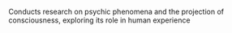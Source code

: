 Conducts research on psychic phenomena and the projection of consciousness, exploring its role in human experience